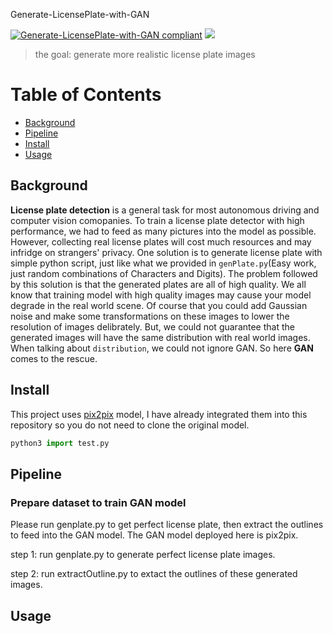 
Generate-LicensePlate-with-GAN

[![Generate-LicensePlate-with-GAN compliant](https://img.shields.io/badge/FakePlate-v1.0-blue.svg)](https://github.com/mingbocui/Generate-LicensePlate-with-GAN)
![](https://img.shields.io/badge/frame-pytorch-orange.svg)

> the goal: generate more realistic license plate images

# Table of Contents

- [Background](#background)
- [Pipeline](#pipeline)
- [Install](#install)
- [Usage](#usage)

## Background

**License plate detection** is a general task for most autonomous driving and computer vision comopanies. To train a license plate detector with high performance, we had to feed as many pictures into the model as possible. However, collecting real license plates will cost much resources and may infridge on strangers' privacy. One solution is to generate license plate with simple python script, just like what we provided in `genPlate.py`(Easy work, just random combinations of Characters and Digits). The problem followed by this solution is that the generated plates are all of high quality. We all know that training model with high quality images may cause your model degrade in the real world scene. Of course that you could add Gaussian noise and make some transformations on these images to lower the resolution of images delibrately. But, we could not guarantee that the generated images will have the same distribution with real world images. When talking about `distribution`, we could not ignore GAN. So here **GAN** comes to the rescue.


## Install

This project uses [pix2pix](https://github.com/junyanz/pytorch-CycleGAN-and-pix2pix) model, I have already integrated them into this repository so you do not need to clone the original model.

```python
python3 import test.py
```

## Pipeline
### Prepare dataset to train GAN model


Please run genplate.py to get perfect license plate, then extract the outlines to feed into the GAN model. The GAN model deployed here is pix2pix.

step 1: run genplate.py to generate perfect license plate images. 

step 2: run extractOutline.py to extact the outlines of these generated images.



## Usage

```sh

```

